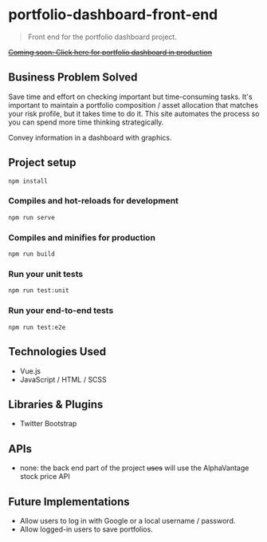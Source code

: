 # portfolio-dashboard-front-end

> Front end for the portfolio dashboard project.

~~[Coming soon: Click here for portfolio dashboard in production]()~~

## Business Problem Solved  
Save time and effort on checking important but time-consuming tasks.  It's important to maintain a portfolio composition / asset allocation that matches your risk profile, but it takes time to do it.  This site automates the process so you can spend more time thinking strategically.  

Convey information in a dashboard with graphics.    

## Project setup
```
npm install
```

### Compiles and hot-reloads for development
```
npm run serve
```

### Compiles and minifies for production
```
npm run build
```

### Run your unit tests
```
npm run test:unit
```

### Run your end-to-end tests
```
npm run test:e2e
```  

## Technologies Used
* Vue.js
* JavaScript / HTML / SCSS  

## Libraries & Plugins
* Twitter Bootstrap  

## APIs
* none: the back end part of the project ~~uses~~ will use the AlphaVantage stock price API

## Future Implementations
* Allow users to log in with Google or a local username / password.  
* Allow logged-in users to save portfolios.  